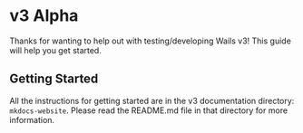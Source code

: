 # v3 Alpha

Thanks for wanting to help out with testing/developing Wails v3! This guide will help you get started.

## Getting Started

All the instructions for getting started are in the v3 documentation directory: `mkdocs-website`. 
Please read the README.md file in that directory for more information.


